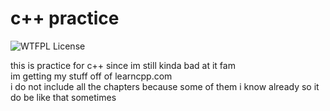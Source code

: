 # c++ practice  
![WTFPL License](http://www.wtfpl.net/wp-content/uploads/2012/12/wtfpl-badge-4.png)


this is practice for c++ since im still kinda bad at it fam  
im getting my stuff off of learncpp.com  
i do not include all the chapters because some of them i know already so it do be like that sometimes  
